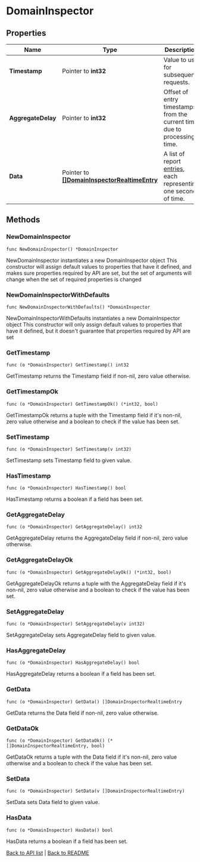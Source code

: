 # DomainInspector

## Properties

Name | Type | Description | Notes
------------ | ------------- | ------------- | -------------
**Timestamp** | Pointer to **int32** | Value to use for subsequent requests. | [optional] 
**AggregateDelay** | Pointer to **int32** | Offset of entry timestamps from the current time due to processing time. | [optional] 
**Data** | Pointer to [**[]DomainInspectorRealtimeEntry**](DomainInspectorRealtimeEntry.md) | A list of report [entries](#entry-data-model), each representing one second of time. | [optional] 

## Methods

### NewDomainInspector

`func NewDomainInspector() *DomainInspector`

NewDomainInspector instantiates a new DomainInspector object
This constructor will assign default values to properties that have it defined,
and makes sure properties required by API are set, but the set of arguments
will change when the set of required properties is changed

### NewDomainInspectorWithDefaults

`func NewDomainInspectorWithDefaults() *DomainInspector`

NewDomainInspectorWithDefaults instantiates a new DomainInspector object
This constructor will only assign default values to properties that have it defined,
but it doesn't guarantee that properties required by API are set

### GetTimestamp

`func (o *DomainInspector) GetTimestamp() int32`

GetTimestamp returns the Timestamp field if non-nil, zero value otherwise.

### GetTimestampOk

`func (o *DomainInspector) GetTimestampOk() (*int32, bool)`

GetTimestampOk returns a tuple with the Timestamp field if it's non-nil, zero value otherwise
and a boolean to check if the value has been set.

### SetTimestamp

`func (o *DomainInspector) SetTimestamp(v int32)`

SetTimestamp sets Timestamp field to given value.

### HasTimestamp

`func (o *DomainInspector) HasTimestamp() bool`

HasTimestamp returns a boolean if a field has been set.

### GetAggregateDelay

`func (o *DomainInspector) GetAggregateDelay() int32`

GetAggregateDelay returns the AggregateDelay field if non-nil, zero value otherwise.

### GetAggregateDelayOk

`func (o *DomainInspector) GetAggregateDelayOk() (*int32, bool)`

GetAggregateDelayOk returns a tuple with the AggregateDelay field if it's non-nil, zero value otherwise
and a boolean to check if the value has been set.

### SetAggregateDelay

`func (o *DomainInspector) SetAggregateDelay(v int32)`

SetAggregateDelay sets AggregateDelay field to given value.

### HasAggregateDelay

`func (o *DomainInspector) HasAggregateDelay() bool`

HasAggregateDelay returns a boolean if a field has been set.

### GetData

`func (o *DomainInspector) GetData() []DomainInspectorRealtimeEntry`

GetData returns the Data field if non-nil, zero value otherwise.

### GetDataOk

`func (o *DomainInspector) GetDataOk() (*[]DomainInspectorRealtimeEntry, bool)`

GetDataOk returns a tuple with the Data field if it's non-nil, zero value otherwise
and a boolean to check if the value has been set.

### SetData

`func (o *DomainInspector) SetData(v []DomainInspectorRealtimeEntry)`

SetData sets Data field to given value.

### HasData

`func (o *DomainInspector) HasData() bool`

HasData returns a boolean if a field has been set.


[Back to API list](../README.md#documentation-for-api-endpoints) | [Back to README](../README.md)
